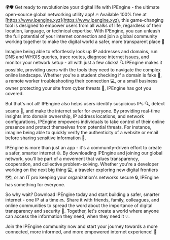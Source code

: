 🌍🛡️ Get ready to revolutionize your digital life with IPEngine - the ultimate open-source global networking utility app! 🔥 Available 100% free at [https://www.ipengine.xyz](https://www.ipengine.xyz), this game-changing tool is designed to empower users from all walks of life, regardless of their location, language, or technical expertise. With IPEngine, you can unleash the full potential of your internet connection and join a global community working together to make the digital world a safer, more transparent place 📡

Imagine being able to effortlessly look up IP addresses and domains, run DNS and WHOIS queries, trace routes, diagnose internet issues, and monitor your network setup - all with just a few clicks! 🔍 IPEngine makes it possible, providing users with the tools they need to navigate the complex online landscape. Whether you're a student checking if a domain is fake 👀, a remote worker troubleshooting their connection 💻, or a small business owner protecting your site from cyber threats 🚫, IPEngine has got you covered.

But that's not all! IPEngine also helps users identify suspicious IPs 🔍, detect scams 🚨, and make the internet safer for everyone. By providing real-time insights into domain ownership, IP address locations, and network configurations, IPEngine empowers individuals to take control of their online presence and protect themselves from potential threats. For instance, imagine being able to quickly verify the authenticity of a website or email before sharing sensitive information 💸.

IPEngine is more than just an app - it's a community-driven effort to create a safer, smarter internet 🌐. By downloading IPEngine and joining our global network, you'll be part of a movement that values transparency, cooperation, and collective problem-solving. Whether you're a developer working on the next big thing 💻, a traveler exploring new digital frontiers 🗺️, or an IT pro keeping your organization's networks secure 🔒, IPEngine has something for everyone.

So why wait? Download IPEngine today and start building a safer, smarter internet - one IP at a time 🔜. Share it with friends, family, colleagues, and online communities to spread the word about the importance of digital transparency and security 📣. Together, let's create a world where anyone can access the information they need, when they need it 💡.

Join the IPEngine community now and start your journey towards a more connected, more informed, and more empowered internet experience! 🚀